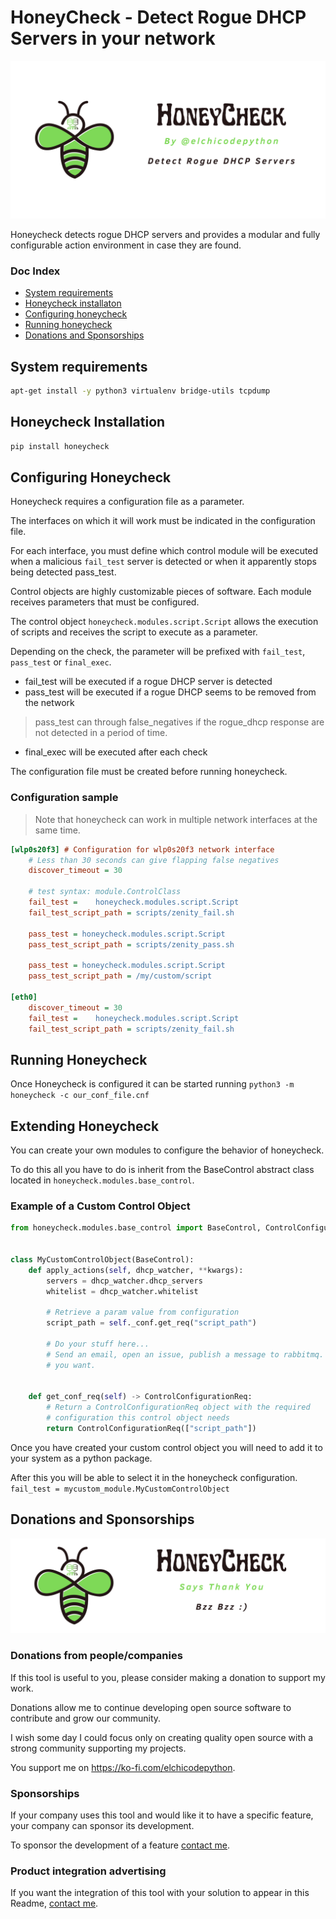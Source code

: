# HoneyCheck - Detect Rogue DHCP Servers in your network

![Honeycheck logo](assets/honeycheck_horizontal.png)

Honeycheck detects rogue DHCP servers and provides a modular and fully
configurable action environment in case they are found.

### Doc Index

- [System requirements](#system-requirements)
- [Honeycheck installaton](#honeycheck-installation)
- [Configuring honeycheck](#configuring-honeycheck)
- [Running honeycheck](#running-honeycheck)
- [Donations and Sponsorships](#donations-and-sponsorships)


## System requirements

```bash
apt-get install -y python3 virtualenv bridge-utils tcpdump
```

## Honeycheck Installation

```bash
pip install honeycheck
```

## Configuring Honeycheck

Honeycheck requires a configuration file as a parameter.

The interfaces on which it will work must be indicated in the configuration
file.

For each interface, you must define which control module will be executed when
a malicious `fail_test` server is detected or when it apparently stops being
detected pass_test.

Control objects are highly customizable pieces of software. Each module
receives parameters that must be configured.

The control object `honeycheck.modules.script.Script` allows the execution of
scripts and receives the script to execute as a parameter.

Depending on the check, the parameter will be prefixed with `fail_test`,
`pass_test` or `final_exec`.

- fail_test will be executed if a rogue DHCP server is detected
- pass_test will be executed if a rogue DHCP seems to be removed from the network
> pass_test can through false_negatives if the rogue_dhcp response are not detected
  in a period of time.
- final_exec will be executed after each check

The configuration file must be created before running honeycheck.

### Configuration sample

> Note that honeycheck can work in multiple network interfaces at the same time.


```ini
[wlp0s20f3] # Configuration for wlp0s20f3 network interface
	# Less than 30 seconds can give flapping false negatives
	discover_timeout = 30
	
	# test syntax: module.ControlClass
	fail_test =    honeycheck.modules.script.Script
	fail_test_script_path = scripts/zenity_fail.sh

	pass_test = honeycheck.modules.script.Script
	pass_test_script_path = scripts/zenity_pass.sh

	pass_test = honeycheck.modules.script.Script
	pass_test_script_path = /my/custom/script

[eth0]
	discover_timeout = 30
	fail_test =    honeycheck.modules.script.Script
	fail_test_script_path = scripts/zenity_fail.sh

```

## Running Honeycheck

Once Honeycheck is configured it can be started running `python3 -m honeycheck
-c our_conf_file.cnf`

## Extending Honeycheck

You can create your own modules to configure the behavior of honeycheck.

To do this all you have to do is inherit from the BaseControl abstract class located in `honeycheck.modules.base_control`.

### Example of a Custom Control Object

```python
from honeycheck.modules.base_control import BaseControl, ControlConfigurationReq


class MyCustomControlObject(BaseControl):
    def apply_actions(self, dhcp_watcher, **kwargs):
        servers = dhcp_watcher.dhcp_servers
        whitelist = dhcp_watcher.whitelist

        # Retrieve a param value from configuration
        script_path = self._conf.get_req("script_path")

        # Do your stuff here...
        # Send an email, open an issue, publish a message to rabbitmq. whatever
        # you want.


    def get_conf_req(self) -> ControlConfigurationReq:
        # Return a ControlConfigurationReq object with the required
        # configuration this control object needs
        return ControlConfigurationReq(["script_path"])
```

Once you have created your custom control object you will need to add it to
your system as a python package.

After this you will be able to select it in the honeycheck configuration. 
`fail_test = mycustom_module.MyCustomControlObject`


## Donations and Sponsorships

![Donations](assets/donations.png)

### Donations from people/companies

If this tool is useful to you, please consider making a donation to support my
work.

Donations allow me to continue developing open source software to contribute
and grow our community.

I wish some day I could focus only on creating quality open source with a
strong community
supporting my projects.

You support me on https://ko-fi.com/elchicodepython.

### Sponsorships

If your company uses this tool and would like it to have a specific feature,
your company can sponsor its development.

To sponsor the development of a feature [contact
me](https://es.linkedin.com/in/sam-sec).

### Product integration advertising

If you want the integration of this tool with your solution to appear in this
Readme, [contact me](https://es.linkedin.com/in/sam-sec).
